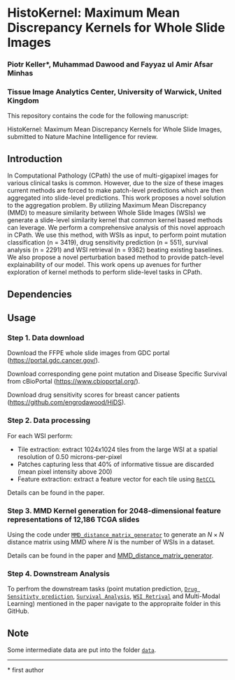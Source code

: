 # HistoKernel: Maximum Mean Discrepancy Kernels for Whole Slide Images

### Piotr Keller*, Muhammad Dawood and Fayyaz ul Amir Afsar Minhas
### Tissue Image Analytics Center, University of Warwick, United Kingdom

This repository contains the code for the following manuscript:

HistoKernel: Maximum Mean Discrepancy Kernels for Whole Slide Images, submitted to Nature Machine Intelligence for review.

## Introduction
In Computational Pathology (CPath) the use of multi-gigapixel images for various clinical tasks is common. However, due to the size of these images current methods are forced to make patch-level predictions which are then aggregated into slide-level predictions. This work proposes a novel solution to the aggregation problem. By utilizing Maximum Mean Discrepancy (MMD) to measure similarity between Whole Slide Images (WSIs) we generate a slide-level similarity kernel that common kernel based methods can leverage. We perform a comprehensive analysis of this novel approach in CPath. We use this method, with WSIs as input, to perform point mutation classification (n = 3419), drug sensitivity prediction (n = 551), survival analysis (n = 2291) and WSI retrieval (n = 9362) beating existing baselines. We also propose a novel perturbation based method to provide patch-level explainability of our model. This work opens up avenues for further exploration of kernel methods to perform slide-level tasks in CPath.

## Dependencies

## Usage
### Step 1. Data download
Download the FFPE whole slide images from GDC portal (https://portal.gdc.cancer.gov/).

Download corresponding gene point mutation and Disease Specific Survival from cBioPortal (https://www.cbioportal.org/).

Download drug sensitivity scores for breast cancer patients (https://github.com/engrodawood/HiDS).
### Step 2. Data processing
For each WSI perform:

- Tile extraction: extract 1024x1024 tiles from the large WSI at a spatial resolution of 0.50 microns-per-pixel
- Patches capturing less that 40% of informative tissue are discarded (mean pixel intensity above 200)
- Feature extraction: extract a feature vector for each tile using [`RetCCL`](https://github.com/Xiyue-Wang/RetCCL)

Details can be found in the paper.
### Step 3. MMD Kernel generation for 2048-dimensional feature representations of 12,186 TCGA slides 

Using the code under [`MMD_distance_matrix_generator`](https://github.com/pkeller00/Anubis/tree/main/MMD_distance_matrix_generator) to generate an $N \times N$ distance matrix using MMD where $N$ is the number of WSIs in a dataset.

Details can be found in the paper and [MMD_distance_matrix_generator](https://github.com/pkeller00/Anubis/tree/main/MMD_distance_matrix_generator).

### Step 4. Downstream Analysis
To perfrom the downstream tasks (point mutation prediction, [`Drug Sensitivty prediction`](https://github.com/pkeller00/Anubis/tree/main/DrugSensitivity), [`Survival Analysis`](https://github.com/pkeller00/Anubis/tree/main/SurvivalAnalysis), [`WSI Retrival`](https://github.com/pkeller00/Anubis/tree/main/WSIRetrival) and Multi-Modal Learning) mentioned in the paper  navigate to the appropraite folder in this GitHub.

## Note

Some intermediate data are put into the folder [`data`](https://github.com/pkeller00/Anubis/tree/main/data).

--------

\* first author
